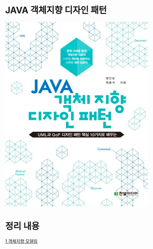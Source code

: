 # JAVA 객체지향 디자인 패턴

![책 이미지](/picture/book/JAVA_disign_pattern/book_img.png)


# 정리 내용
[1 객체지향 모델링](/book/JAVA%20%EA%B0%9D%EC%B2%B4%EC%A7%80%ED%96%A5%20%EB%94%94%EC%9E%90%EC%9D%B8%20%ED%8C%A8%ED%84%B4/1.%20%EA%B0%9D%EC%B2%B4%EC%A7%80%ED%96%A5%20%EB%AA%A8%EB%8D%B8%EB%A7%81.md)
